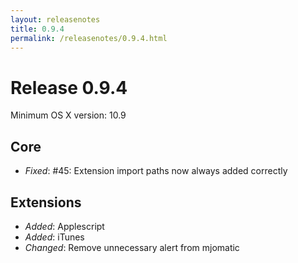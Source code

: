 ```yaml
---
layout: releasenotes
title: 0.9.4
permalink: /releasenotes/0.9.4.html
---
```


# Release 0.9.4
Minimum OS X version: 10.9

## Core
 * *Fixed*: #45: Extension import paths now always added correctly

## Extensions
 * *Added*:   Applescript
 * *Added*:   iTunes
 * *Changed*: Remove unnecessary alert from mjomatic
